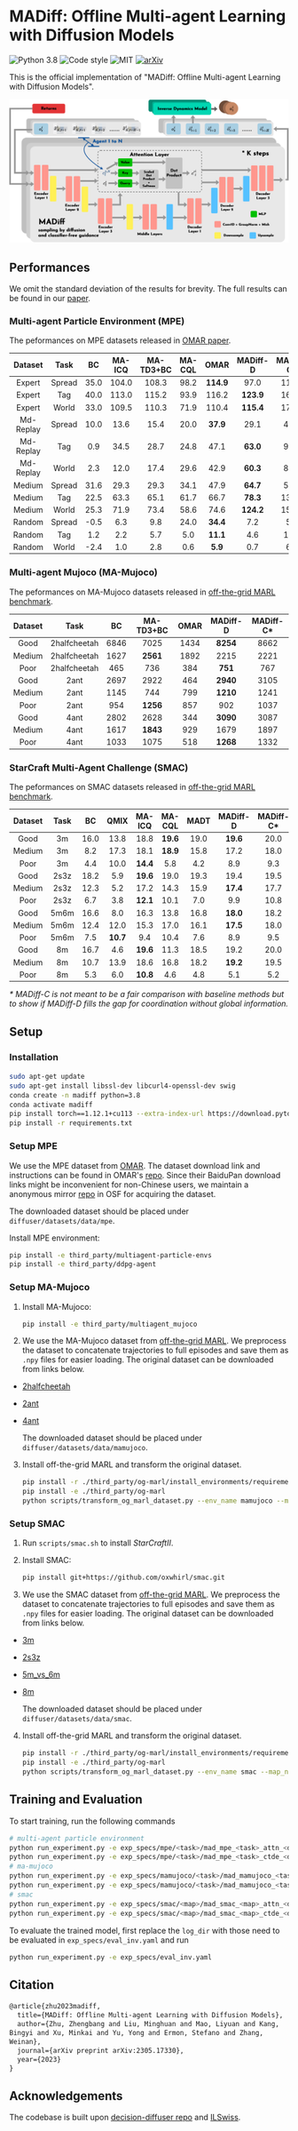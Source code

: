 # MADiff: Offline Multi-agent Learning with Diffusion Models

![Python 3.8](https://img.shields.io/badge/Python-3.8-blue)
![Code style](https://img.shields.io/badge/code%20style-black-000000.svg)
![MIT](https://img.shields.io/badge/license-MIT-blue)
[![arXiv](https://img.shields.io/badge/arXiv-Paper-<COLOR>.svg)](https://arxiv.org/abs/2305.17330)

This is the official implementation of "MADiff: Offline Multi-agent Learning with Diffusion Models".

![MADiff](/assets/images/madiff.png)

## Performances

We omit the standard deviation of the results for brevity. The full results can be found in our [paper](https://arxiv.org/abs/2305.17330).

### Multi-agent Particle Environment (MPE)

The peformances on MPE datasets released in [OMAR paper](https://arxiv.org/abs/2111.11188).

| Dataset | Task | BC | MA-ICQ | MA-TD3+BC | MA-CQL | OMAR | MADiff-D | MADiff-C* |
| :----: | :----: | :----: | :----: | :----: | :----: | :----: | :----: | :----: |
| Expert | Spread | 35.0 | 104.0 | 108.3 | 98.2 | **114.9** | 97.0 | 116.0 |
| Expert | Tag | 40.0 | 113.0 | 115.2 | 93.9 | 116.2 | **123.9** | 168.3 |
| Expert | World | 33.0 | 109.5 | 110.3 | 71.9 | 110.4 | **115.4** | 178.9 |
| Md-Replay | Spread | 10.0 | 13.6 | 15.4 | 20.0 | **37.9** | 29.1 | 43.1 |
| Md-Replay | Tag | 0.9 | 34.5 | 28.7 | 24.8 | 47.1 | **63.0** | 98.8 |
| Md-Replay | World | 2.3 | 12.0 | 17.4 | 29.6 | 42.9 | **60.3** | 84.9 |
| Medium | Spread | 31.6 | 29.3 | 29.3 | 34.1 | 47.9 | **64.7** | 58.0 |
| Medium | Tag | 22.5 | 63.3 | 65.1 | 61.7 | 66.7 | **78.3** | 133.5 |
| Medium | World | 25.3 | 71.9 | 73.4 | 58.6 | 74.6 | **124.2** | 157.1 |
| Random | Spread | -0.5 | 6.3 | 9.8 | 24.0 | **34.4** | 7.2 | 5.0 |
| Random | Tag | 1.2 | 2.2 | 5.7 | 5.0 | **11.1** | 4.6 | 10.0 |
| Random | World | -2.4 | 1.0 | 2.8 | 0.6 | **5.9** | 0.7 | 6.1 |

### Multi-agent Mujoco (MA-Mujoco)

The peformances on MA-Mujoco datasets released in [off-the-grid MARL benchmark](https://arxiv.org/abs/2302.00521).

| Dataset | Task | BC | MA-TD3+BC | OMAR | MADiff-D | MADiff-C* |
| :----: | :----: | :----: | :----: | :----: | :----: | :----: |
| Good | 2halfcheetah | 6846 | 7025 | 1434 | **8254** | 8662 |
| Medium | 2halfcheetah | 1627 | **2561** | 1892 | 2215 | 2221 |
| Poor | 2halfcheetah | 465 | 736 | 384 | **751** | 767 |
| Good | 2ant | 2697 | 2922 | 464 | **2940** | 3105 |
| Medium | 2ant | 1145 | 744 | 799 | **1210** | 1241 |
| Poor | 2ant | 954 | **1256** | 857 | 902 | 1037 |
| Good | 4ant | 2802 | 2628 | 344 | **3090** | 3087 |
| Medium | 4ant | 1617 | **1843** | 929 | 1679 | 1897 |
| Poor | 4ant | 1033 | 1075 | 518 | **1268** | 1332 |

### StarCraft Multi-Agent Challenge (SMAC)

The peformances on SMAC datasets released in [off-the-grid MARL benchmark](https://arxiv.org/abs/2302.00521).

| Dataset | Task | BC | QMIX | MA-ICQ | MA-CQL | MADT | MADiff-D | MADiff-C* |
| :----: | :----: | :----: | :----: | :----: | :----: | :----: | :----: | :----: |
| Good | 3m | 16.0 | 13.8 | 18.8 | **19.6** | 19.0 | **19.6** | 20.0 |
| Medium | 3m | 8.2 | 17.3 | 18.1 | **18.9** | 15.8 | 17.2 | 18.0 | 
| Poor | 3m | 4.4 | 10.0 | **14.4** | 5.8 | 4.2 | 8.9 | 9.3 | 
| Good | 2s3z | 18.2 | 5.9 | **19.6** | 19.0 | 19.3 | 19.4 | 19.5 | 
| Medium | 2s3z | 12.3 | 5.2 | 17.2 | 14.3 | 15.9 | **17.4** | 17.7 | 
| Poor | 2s3z | 6.7 | 3.8 | **12.1** | 10.1 | 7.0 | 9.9 | 10.8 |
| Good | 5m6m | 16.6 | 8.0 | 16.3 | 13.8 | 16.8 | **18.0** | 18.2 | 
| Medium | 5m6m | 12.4 | 12.0 | 15.3 | 17.0 | 16.1 | **17.5** | 18.0 | 
| Poor | 5m6m | 7.5 | **10.7** | 9.4 | 10.4 | 7.6 | 8.9 | 9.5 |
| Good | 8m | 16.7 | 4.6 | **19.6** | 11.3 | 18.5 | 19.2 | 20.0 | 
| Medium | 8m | 10.7 | 13.9 | 18.6 | 16.8 | 18.2 | **19.2** | 19.5 | 
| Poor | 8m | 5.3 | 6.0 | **10.8** | 4.6 | 4.8 | 5.1 | 5.2 |

*\* MADiff-C is not meant to be a fair comparison with baseline methods but to show if MADiff-D fills the gap for coordination without global information.*

## Setup

### Installation

```bash
sudo apt-get update
sudo apt-get install libssl-dev libcurl4-openssl-dev swig
conda create -n madiff python=3.8
conda activate madiff
pip install torch==1.12.1+cu113 --extra-index-url https://download.pytorch.org/whl/cu113
pip install -r requirements.txt
```

### Setup MPE

We use the MPE dataset from [OMAR](https://github.com/ling-pan/OMAR). The dataset download link and instructions can be found in OMAR's [repo](https://github.com/ling-pan/OMAR). Since their BaiduPan download links might be inconvenient for non-Chinese users, we maintain a anonymous mirror [repo](https://osf.io/jxawh/?view_only=dd3264a695af4c03bffde0350b8e8c4a) in OSF for acquiring the dataset.

The downloaded dataset should be placed under `diffuser/datasets/data/mpe`.

Install MPE environment:

```bash
pip install -e third_party/multiagent-particle-envs
pip install -e third_party/ddpg-agent
```

### Setup MA-Mujoco

1. Install MA-Mujoco:

    ```bash
    pip install -e third_party/multiagent_mujoco
    ```

2. We use the MA-Mujoco dataset from [off-the-grid MARL](https://sites.google.com/view/og-marl). We preprocess the dataset to concatenate trajectories to full episodes and save them as `.npy` files for easier loading. The original dataset can be downloaded from links below.

+ [2halfcheetah](https://1drv.ms/u/s!Aidqm5cK5ggRhrkM19kd-EAZYrLMTQ?e=O7axb9)

+ [2ant](https://1drv.ms/u/s!Aidqm5cK5ggRhrkNVWrmX8A5Cxj-YQ?e=dadxD2)

+ [4ant](https://1drv.ms/u/s!Aidqm5cK5ggRhrkOvmCvJnJVnTH_fg?e=Tm70h6)

    The downloaded dataset should be placed under `diffuser/datasets/data/mamujoco`.

3. Install off-the-grid MARL and transform the original dataset.

    ```bash
    pip install -r ./third_party/og-marl/install_environments/requirements/mamujoco.txt
    pip install -e ./third_party/og-marl
    python scripts/transform_og_marl_dataset.py --env_name mamujoco --map_name <map> --quality <dataset>
    ```

### Setup SMAC

1. Run `scripts/smac.sh` to install *StarCraftII*.

2. Install SMAC:

    ```bash
    pip install git+https://github.com/oxwhirl/smac.git
    ```

3. We use the SMAC dataset from [off-the-grid MARL](https://sites.google.com/view/og-marl). We preprocess the dataset to concatenate trajectories to full episodes and save them as `.npy` files for easier loading. The original dataset can be downloaded from links below.

+ [3m](https://1drv.ms/u/s!Aidqm5cK5ggRhrkPwet6zhtJcgGJdw?e=Ab8ke0)

+ [2s3z](https://1drv.ms/u/s!Aidqm5cK5ggRhrkQJTxKKG-zFexNew?e=oKTP7s)

+ [5m_vs_6m](https://1drv.ms/u/s!Aidqm5cK5ggRhrkR8lCl7PKeJPZHow?e=JLSccb)

+ [8m](https://1drv.ms/u/s!Aidqm5cK5ggRhrkZijaW25jRdlX9NQ?e=0lCFF9)

    The downloaded dataset should be placed under `diffuser/datasets/data/smac`.

4. Install off-the-grid MARL and transform the original dataset.

    ```bash
    pip install -r ./third_party/og-marl/install_environments/requirements/smacv1.txt
    pip install -e ./third_party/og-marl
    python scripts/transform_og_marl_dataset.py --env_name smac --map_name <map> --quality <dataset>
    ```

## Training and Evaluation
To start training, run the following commands

```bash
# multi-agent particle environment
python run_experiment.py -e exp_specs/mpe/<task>/mad_mpe_<task>_attn_<dataset>.yaml  # CTCE
python run_experiment.py -e exp_specs/mpe/<task>/mad_mpe_<task>_ctde_<dataset>.yaml  # CTDE
# ma-mujoco
python run_experiment.py -e exp_specs/mamujoco/<task>/mad_mamujoco_<task>_attn_<dataset>_history.yaml  # CTCE
python run_experiment.py -e exp_specs/mamujoco/<task>/mad_mamujoco_<task>_ctde_<dataset>_history.yaml  # CTDE
# smac
python run_experiment.py -e exp_specs/smac/<map>/mad_smac_<map>_attn_<dataset>_history.yaml  # CTCE
python run_experiment.py -e exp_specs/smac/<map>/mad_smac_<map>_ctde_<dataset>_history.yaml  # CTDE
```

To evaluate the trained model, first replace the `log_dir` with those need to be evaluated in `exp_specs/eval_inv.yaml` and run
```bash
python run_experiment.py -e exp_specs/eval_inv.yaml
```

## Citation

```
@article{zhu2023madiff,
  title={MADiff: Offline Multi-agent Learning with Diffusion Models},
  author={Zhu, Zhengbang and Liu, Minghuan and Mao, Liyuan and Kang, Bingyi and Xu, Minkai and Yu, Yong and Ermon, Stefano and Zhang, Weinan},
  journal={arXiv preprint arXiv:2305.17330},
  year={2023}
}
```

## Acknowledgements

The codebase is built upon [decision-diffuser repo](https://github.com/anuragajay/decision-diffuser) and [ILSwiss](https://github.com/Ericonaldo/ILSwiss).
